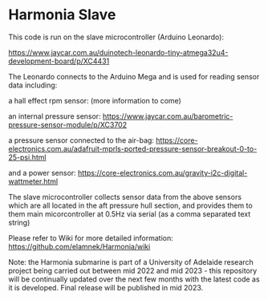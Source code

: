# Harmonia Slave
This code is run on the slave microcontroller (Arduino Leonardo):

https://www.jaycar.com.au/duinotech-leonardo-tiny-atmega32u4-development-board/p/XC4431

The Leonardo connects to the Arduino Mega and is used for reading sensor data including:

a hall effect rpm sensor:
(more information to come) 

an internal pressure sensor:
https://www.jaycar.com.au/barometric-pressure-sensor-module/p/XC3702

a pressure sensor connected to the air-bag:
https://core-electronics.com.au/adafruit-mprls-ported-pressure-sensor-breakout-0-to-25-psi.html

and a power sensor:
https://core-electronics.com.au/gravity-i2c-digital-wattmeter.html

The slave microcontroller collects sensor data from the above sensors which are all located in the aft pressure hull section, and provides them to them main micorcontroller at 0.5Hz via serial (as a comma separated text string)

Please refer to Wiki for more detailed information:
https://github.com/elamnek/Harmonia/wiki

Note: the Harmonia submarine is part of a University of Adelaide research project being carried out between mid 2022 and mid 2023 - this repository will be continually updated over the next few months with the latest code as it is developed. Final release will be published in mid 2023.
